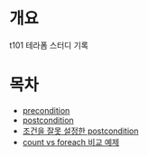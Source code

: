 # 개요
t101 테라폼 스터디 기록

# 목차
* [precondition](./precondition/)
* [postcondition](./postcondition/)
* [조건을 잘못 설정한 postcondition](./wrong_postcondition/)
* [count vs foreach 비교 예제](./count_vs_foreach/)